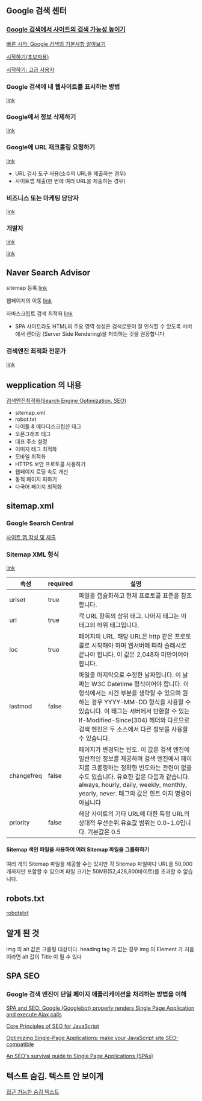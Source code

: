## Google 검색 센터

### [Google 검색에서 사이트의 검색 가능성 높이기](https://developers.google.com/search/docs?hl=ko)

[빠른 시작: Google 검색의 기본사항 알아보기](https://developers.google.com/search/docs/basics/get-started?hl=ko)

[시작하기(초보자용)](https://developers.google.com/search/docs/beginner/get-started?hl=ko)

[시작하기: 고급 사용자](https://developers.google.com/search/docs/advanced/guidelines/get-started?hl=ko)

### Google 검색에 내 웹사이트를 표시하는 방법

[link](https://developers.google.com/search/?hl=ko)

### Google에서 정보 삭제하기

[link](https://developers.google.com/search/docs/guides/advanced/remove-information?ref_topic=9427949&hl=ko)

### Google에 URL 재크롤링 요청하기

[link](https://developers.google.com/search/docs/advanced/crawling/ask-google-to-recrawl?hl=ko)

- URL 검사 도구 사용(소수의 URL을 제출하는 경우)
- 사이트맵 제출(한 번에 여러 URL을 제출하는 경우)

### 비즈니스 또는 마케팅 담당자

[link](https://developers.google.com/search/docs/beginner/get-started?hl=ko)

### 개발자

[link](https://developers.google.com/search/docs/beginner/get-started?hl=ko)

[link](https://developers.google.com/search/docs/guides/get-started?hl=ko)

## Naver Search Advisor

sitemap 등록 [link](https://searchadvisor.naver.com/)

웹페이지의 이동 [link](https://searchadvisor.naver.com/guide/seo-basic-redirect)

자바스크립트 검색 최적화 [link](https://searchadvisor.naver.com/guide/seo-advanced-javascript)

- SPA 사이트라도 HTML의 주요 영역 생성은 검색로봇이 잘 인식할 수 있도록 서버에서 렌더링 (Server Side Rendering)을 처리하는 것을 권장합니다

### 검색엔진 최적화 전문가

[link](https://developers.google.com/search/docs/advanced/guidelines/get-started?hl=ko)

## wepplication 의 내용

[검색엔진최적화(Search Engine Optimization, SEO)](https://wepplication.github.io/programming/seo/)

- sitemap.xml
- robot.txt
- 타이틀 & 메타디스크립션 태그
- 오픈그래프 태그
- 대표 주소 설정
- 이미지 태그 최적화
- 모바일 최적화
- HTTPS 보안 프로토콜 사용하기
- 웹페이지 로딩 속도 개선
- 동적 페이지 피하기
- 다국어 페이지 최적화

## sitemap.xml

### Google Search Central

[사이트 맵 작성 및 제출](https://developers.google.com/search/docs/advanced/sitemaps/build-sitemap)

### Sitemap XML 형식

[link](https://www.sitemaps.org/ko/protocol.html)

| 속성       | required | 설명                                                                                                                                                                                                                                                                                                         |
| ---------- | -------- | ------------------------------------------------------------------------------------------------------------------------------------------------------------------------------------------------------------------------------------------------------------------------------------------------------------ |
| urlset     | true     | 파일을 캡슐화하고 현재 프로토콜 표준을 참조합니다.                                                                                                                                                                                                                                                           |
| url        | true     | 각 URL 항목의 상위 태그. 나머지 태그는 이 태그의 하위 태그입니다.                                                                                                                                                                                                                                            |
| loc        | true     | 페이지의 URL. 해당 URL은 http 같은 프로토콜로 시작해야 하며 웹서버에 따라 슬래시로 끝나야 합니다. 이 값은 2,048자 미만이어야 합니다.                                                                                                                                                                         |
| lastmod    | false    | 파일을 마지막으로 수정한 날짜입니다. 이 날짜는 W3C Datetime 형식이어야 합니다. 이 형식에서는 시간 부분을 생략할 수 있으며 원하는 경우 YYYY-MM-DD 형식을 사용할 수 있습니다. 이 태그는 서버에서 반환할 수 있는 If-Modified-Since(304) 헤더와 다르므로 검색 엔진은 두 소스에서 다른 정보를 사용할 수 있습니다. |
| changefreq | false    | 페이지가 변경되는 빈도. 이 값은 검색 엔진에 일반적인 정보를 제공하며 검색 엔진에서 페이지를 크롤링하는 정확한 빈도와는 관련이 없을 수도 있습니다. 유효한 값은 다음과 같습니다. always, hourly, daily, weekly, monthly, yearly, never. 태그의 값은 힌트 이지 명령이 아닙니다                                  |
| priority   | false    | 해당 사이트의 기타 URL에 대한 특정 URL의 상대적 우선순위.유효값 범위는 0.0-1.0입니다. 기본값은 0.5                                                                                                                                                                                                           |

#### Sitemap 색인 파일을 사용하여 여러 Sitemap 파일을 그룹화하기

여러 개의 Sitemap 파일을 제공할 수는 있지만 각 Sitemap 파일마다 URL을 50,000개까지만 포함할 수 있으며 파일 크기는 50MB(52,428,800바이트)를 초과할 수 없습니다.

## robots.txt

[robotstxt](http://www.robotstxt.org/)

## 알게 된 것

img 의 alt 값은 크롤링 대상이다. heading tag 가 없는 경우 img 의 Element 가 처음이라면 alt 값이 Title 이 될 수 있다

<!-- ![img element 가 처음에 오는 경우](/assets/img/2020/seo-img-alt.png) -->

## SPA SEO

### Google 검색 엔진이 단일 페이지 애플리케이션을 처리하는 방법을 이해

[SPA and SEO: Google (Googlebot) properly renders Single Page Application and execute Ajax calls](https://medium.com/@l.mugnaini/spa-and-seo-is-googlebot-able-to-render-a-single-page-application-1f74e706ab11)

[Core Principles of SEO for JavaScript](https://www.briggsby.com/dealing-with-javascript-for-seo)

[Optimizing Single-Page Applications: make your JavaScript site SEO-compatible](https://www.mindk.com/blog/optimizing-single-page-applications/)

[An SEO's survival guide to Single Page Applications (SPAs)](https://www.searchenginewatch.com/2018/04/09/an-seos-survival-guide-to-single-page-applications-spas/)

## 텍스트 숨김. 텍스트 안 보이게

[접근 가능한 숨김 텍스트](https://mulder21c.github.io/2019/03/22/screen-hide-text/)
